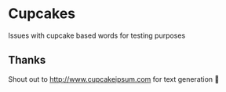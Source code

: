 # Cupcakes
Issues with cupcake based words for testing purposes

## Thanks
Shout out to http://www.cupcakeipsum.com for text generation 🧁
